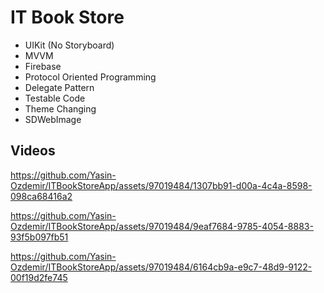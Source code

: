 # IT Book Store
- UIKit (No Storyboard)
- MVVM
- Firebase
- Protocol Oriented Programming
- Delegate Pattern
- Testable Code
- Theme Changing
- SDWebImage

## Videos
https://github.com/Yasin-Ozdemir/ITBookStoreApp/assets/97019484/1307bb91-d00a-4c4a-8598-098ca68416a2

https://github.com/Yasin-Ozdemir/ITBookStoreApp/assets/97019484/9eaf7684-9785-4054-8883-93f5b097fb51

https://github.com/Yasin-Ozdemir/ITBookStoreApp/assets/97019484/6164cb9a-e9c7-48d9-9122-00f19d2fe745

